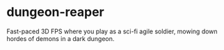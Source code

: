 # dungeon-reaper
Fast-paced 3D FPS where you play as a sci-fi agile soldier, mowing down hordes of demons in a dark dungeon.

